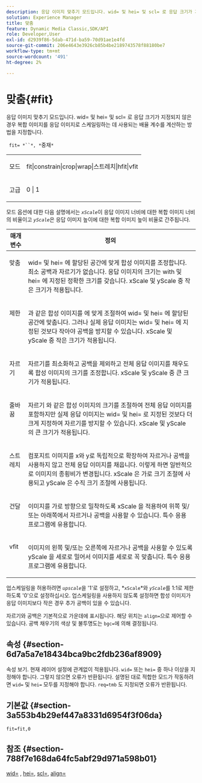 ```yaml
---
description: 응답 이미지 맞추기 모드입니다. wid= 및 hei= 및 scl= 로 응답 크기가 지정되지 않은 경우 복합 이미지를 응답 이미지로 스케일링하는 데 사용되는 배율 계수를 계산하는 방법을 지정합니다.
solution: Experience Manager
title: 맞춤
feature: Dynamic Media Classic,SDK/API
role: Developer,User
exl-id: d2939f86-5dab-471d-ba59-70d91ae1e4fd
source-git-commit: 206e4643e3926cb85b4be2189743578f88180be7
workflow-type: tm+mt
source-wordcount: '491'
ht-degree: 2%

---
```


# 맞춤{#fit}

응답 이미지 맞추기 모드입니다. wid= 및 hei= 및 scl= 로 응답 크기가 지정되지 않은 경우 복합 이미지를 응답 이미지로 스케일링하는 데 사용되는 배율 계수를 계산하는 방법을 지정합니다.

` fit= *``*, *`중재`*`

<table id="simpletable_50FBDC6B7CB2448891DD0F491DEB5ACF"> 
 <tr class="strow"> 
  <td class="stentry"> <p> <span class="codeph"> <span class="varname"> 모드  </span> </span> </p> </td> 
  <td class="stentry"> <p> <span class="codeph"> fit|constrain|crop|wrap|스트레치|hfit|vfit  </span> </p> </td> 
 </tr> 
 <tr class="strow"> 
  <td class="stentry"> <p> <span class="codeph"> <span class="varname"> 고급  </span> </span> </p> </td> 
  <td class="stentry"> <p> <span class="codeph"> 0 | 1 </span> </p> </td> 
 </tr> 
</table>

모드 옵션에 대한 다음 설명에서는 *`xScale`*&#x200B;이 응답 이미지 너비에 대한 복합 이미지 너비의 비율이고 *`yScale`*&#x200B;은 응답 이미지 높이에 대한 복합 이미지 높이 비율로 간주됩니다.

<table id="table_33408ECA9D164AFAA249F8589060545E"> 
 <thead> 
  <tr> 
   <th colname="col1" class="entry"> 매개 변수 </th> 
   <th colname="col2" class="entry"> 정의 </th> 
  </tr> 
 </thead>
 <tbody> 
  <tr valign="top"> 
   <td colname="col1"> <p> <span class="codeph"> 맞춤 </span> </p> </td> 
   <td colname="col2"> <p><span class="codeph"> wid= </span> 및 <span class="codeph"> hei= </span>에 할당된 공간에 맞게 합성 이미지를 조정합니다. 최소 공백과 자르기가 없습니다. 응답 이미지의 크기는 <span class="codeph"> with </span> 및 <span class="codeph"> hei= </span>에 지정된 정확한 크기를 갖습니다. <span class="varname"> xScale </span> 및 <span class="varname"> yScale </span> 중 작은 크기가 적용됩니다. </p> </td> 
  </tr> 
  <tr valign="top"> 
   <td colname="col1"> <p> <span class="codeph"> 제한  </span> </p> </td> 
   <td colname="col2"> <p><span class="codeph"> 과 같은 합성 이미지를 </span>에 맞게 조절하여 <span class="codeph"> wid= </span> 및 <span class="codeph"> hei= </span>에 할당된 공간에 맞춥니다. 그러나 실제 응답 이미지는 <span class="codeph"> wid= </span> 및 <span class="codeph"> hei= </span>에 지정된 것보다 작아야 공백을 방지할 수 있습니다. <span class="varname"> xScale </span> 및 <span class="varname"> yScale </span> 중 작은 크기가 적용됩니다. </p> </td> 
  </tr> 
  <tr valign="top"> 
   <td colname="col1"> <p> <span class="codeph"> 자르기 </span> </p> </td> 
   <td colname="col2"> <p>자르기를 최소화하고 공백을 제외하고 전체 응답 이미지를 채우도록 합성 이미지의 크기를 조정합니다. <span class="varname"> xScale </span> 및 <span class="varname"> yScale </span> 중 큰 크기가 적용됩니다. </p> </td> 
  </tr> 
  <tr valign="top"> 
   <td colname="col1"> <p> <span class="codeph"> 줄바꿈 </span> </p> </td> 
   <td colname="col2"> <p><span class="codeph"> 자르기 </span>와 같은 합성 이미지의 크기를 조절하여 전체 응답 이미지를 포함하지만 실제 응답 이미지는 <span class="codeph"> wid= </span> 및 <span class="codeph"> hei= </span>로 지정된 것보다 더 크게 지정하여 자르기를 방지할 수 있습니다. <span class="varname"> xScale </span> 및 <span class="varname"> yScale </span>의 큰 크기가 적용됩니다. </p> </td> 
  </tr> 
  <tr valign="top"> 
   <td colname="col1"> <p> <span class="codeph"> 스트레치  </span> </p> </td> 
   <td colname="col2"> <p>컴포지트 이미지를 x와 y로 독립적으로 확장하여 자르거나 공백을 사용하지 않고 전체 응답 이미지를 채웁니다. 이렇게 하면 일반적으로 이미지의 종횡비가 변경됩니다. <span class="varname"> xScale </span> 은 가로 크기 조절에 사용되고  <span class="varname"> yScale </span> 은 수직 크기 조절에 사용됩니다. </p> </td> 
  </tr> 
  <tr valign="top"> 
   <td colname="col1"> <p> <span class="codeph"> 건달  </span> </p> </td> 
   <td colname="col2"> <p>이미지를 가로 방향으로 밀착하도록 <span class="varname"> xScale </span>을 적용하여 위쪽 및/또는 아래쪽에서 자르거나 공백을 사용할 수 있습니다. 특수 응용 프로그램에 유용합니다. </p> </td> 
  </tr> 
  <tr valign="top"> 
   <td colname="col1"> <p> <span class="codeph"> vfit  </span> </p> </td> 
   <td colname="col2"> <p>이미지의 왼쪽 및/또는 오른쪽에 자르거나 공백을 사용할 수 있도록 <span class="varname"> yScale </span>을 세로로 밀어서 이미지를 세로로 꼭 맞춥니다. 특수 응용 프로그램에 유용합니다. </p> </td> 
  </tr> 
 </tbody> 
</table>

업스케일링을 허용하려면 *`upscale`*&#x200B;을 &#39;1&#39;로 설정하고, *`xScale`*와 *`yScale`*&#x200B;를 1:1로 제한하도록 &#39;0&#39;으로 설정하십시오. 업스케일링을 사용하지 않도록 설정하면 합성 이미지가 응답 이미지보다 작은 경우 추가 공백이 있을 수 있습니다.

자르기와 공백은 기본적으로 가운데에 표시됩니다. 해당 위치는 `align=`으로 제어할 수 있습니다. 공백 채우기의 색상 및 불투명도는 `bgc=`에 의해 결정됩니다.

## 속성 {#section-6d7a5a7e18434bca9bc2fdb236af8909}

속성 보기. 현재 레이어 설정에 관계없이 적용됩니다. `wid=` 또는 `hei=` 중 하나 이상을 지정해야 합니다. 그렇지 않으면 오류가 반환됩니다. 설명된 대로 적합한 모드가 작동하려면 `wid=` 및 `hei=` 모두를 지정해야 합니다. `req=tmb` 도 지정되면 오류가 반환됩니다.

## 기본값 {#section-3a553b4b29ef447a8331d6954f3f06da}

`fit=fit,0`

## 참조 {#section-788f7e168da64fc5abf29d971a598b01}

[wid=](../../../../../is-api/http-ref/image-serving-api-ref/c-http-protocol-reference/c-command-reference/r-is-http-wid.md#reference-bfeadcb67bf4485f851eb21345527e47) ,  [hei=](../../../../../is-api/http-ref/image-serving-api-ref/c-http-protocol-reference/c-command-reference/r-is-http-hei.md#reference-6d6f556ccc0e4b98a815e8a5c1944a96),  [scl=](../../../../../is-api/http-ref/image-serving-api-ref/c-http-protocol-reference/c-command-reference/r-scl.md#reference-b2a74e493d0d407e98fe350551ba3fcc),  [align=](../../../../../is-api/http-ref/image-serving-api-ref/c-http-protocol-reference/c-command-reference/r-align.md#reference-b7d6b87c75124d78884f916dd6544bc7)

